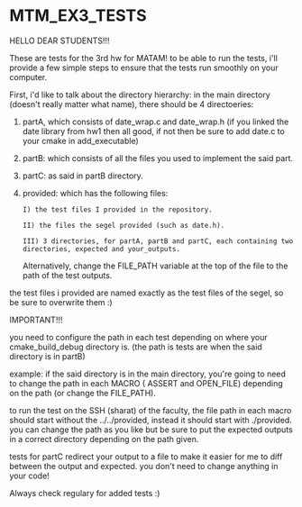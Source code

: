 # MTM_EX3_TESTS

HELLO DEAR STUDENTS!!!

These are tests for the 3rd hw for MATAM!
to be able to run the tests, i'll provide a few simple steps to ensure that the tests run smoothly on your computer.

First, i'd like to talk about the directory hierarchy:
in the main directory (doesn't really matter what name), there should be 4 directoeries:

1) partA, which consists of date_wrap.c and date_wrap.h (if you linked the date library from hw1 then all good, if not then be sure to add date.c to your cmake in add_executable)

2) partB: which consists of all the files you used to implement the said part.

3) partC: as said in partB directory.

4) provided: which has the following files:

       I) the test files I provided in the repository.
                
       II) the files the segel provided (such as date.h).
                
       III) 3 directories, for partA, partB and partC, each containing two directories, expected and your_outputs.
   Alternatively, change the FILE_PATH variable at the top of the file to the path of the test outputs.

the test files i provided are named exactly as the test files of the segel, so be sure to overwrite them :)


IMPORTANT!!!


you need to configure the path in each test depending on where your cmake_build_debug directory is. (the path is tests are when the said directory is in partB)

example:
  if the said directory is in the main directory, you're going to need to change the path in each MACRO ( ASSERT and OPEN_FILE) depending on the path (or change the FILE_PATH).
    
  to run the test on the SSH (sharat) of the faculty, the file path in each macro should start without the ../../provided, instead it should start with ./provided.
 you can change the path as you like but be sure to put the expected outputs in a correct directory depending on the path given.
  
  
 tests for partC redirect your output to a file to make it easier for me to diff between the output and expected. you don't need to change anything in your code!
 
 Always check regulary for added tests :)
 
 
 
